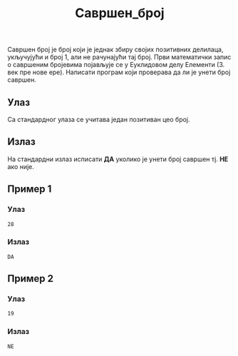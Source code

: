 ﻿---
title: Савршен_број
timelimit: 1.0 
memlimit: 64   
owner: Јована Ормановић 
origin:    
tags: [савршен_број]   
status: КОМПЛЕТАН
status-od: 2019-08-16   
solutions:
  - name: ex0
    lang: [cpp, cs, py]
    desc: ""
    tags: []
---

Савршен број је број који је једнак збиру својих позитивних делилаца, укључујући и број 1, али не рачунајући тај број. Први математички запис о савршеним бројевима појављује се  у Еуклидовом делу Елементи (3. век пре нове ере). Написати програм који проверава да ли је унети број савршен.

## Улаз

Са стандардног улаза се учитава један позитиван цео број.

## Излаз

На стандардни излаз исписати **ДА** уколико је унети број савршен тј.  **НЕ** ако није.


## Пример 1

### Улаз

~~~
28
~~~

### Излаз

~~~
DA
~~~

## Пример 2

### Улаз

~~~
19
~~~

### Излаз

~~~
NE
~~~
